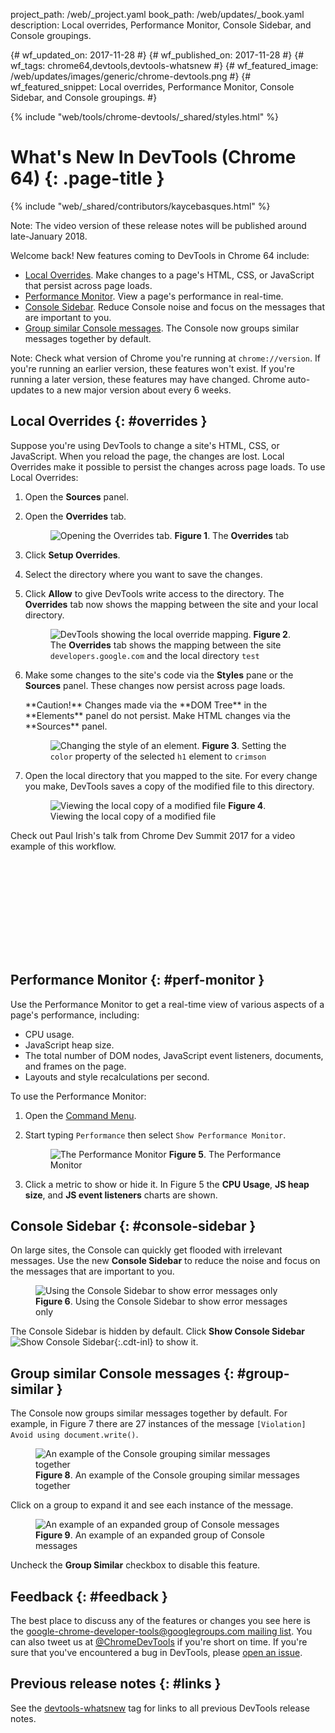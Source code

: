 project_path: /web/_project.yaml
book_path: /web/updates/_book.yaml
description: Local overrides, Performance Monitor, Console Sidebar, and Console groupings.

{# wf_updated_on: 2017-11-28 #}
{# wf_published_on: 2017-11-28 #}
{# wf_tags: chrome64,devtools,devtools-whatsnew #}
{# wf_featured_image: /web/updates/images/generic/chrome-devtools.png #}
{# wf_featured_snippet: Local overrides, Performance Monitor, Console Sidebar, and Console groupings. #}

{% include "web/tools/chrome-devtools/_shared/styles.html" %}

# What's New In DevTools (Chrome 64) {: .page-title }

{% include "web/_shared/contributors/kaycebasques.html" %}

Note: The video version of these release notes will be published around
late-January 2018.

Welcome back! New features coming to DevTools in Chrome 64 include:

* [Local Overrides](#overrides). Make changes to a page's HTML, CSS, or JavaScript that
  persist across page loads.
* [Performance Monitor](#perf-monitor). View a page's performance in real-time.
* [Console Sidebar](#console-sidebar). Reduce Console noise and focus on the messages that are
  important to you.
* [Group similar Console messages](#group-similar). The Console now groups similar messages
  together by default.

Note: Check what version of Chrome you're running at `chrome://version`. If you're running
an earlier version, these features won't exist. If you're running a later version, these features
may have changed. Chrome auto-updates to a new major version about every 6 weeks.

## Local Overrides {: #overrides }

Suppose you're using DevTools to change a site's HTML, CSS, or JavaScript. When you reload
the page, the changes are lost. Local Overrides make it possible to persist the changes
across page loads. To use Local Overrides:

1. Open the **Sources** panel.
1. Open the **Overrides** tab.

     <figure>
       <img src="/web/updates/images/2017/11/overrides-tab.png"
            alt="Opening the Overrides tab."
       <figcaption>
         <b>Figure 1</b>. The <b>Overrides</b> tab
       </figcaption>
     </figure>

1. Click **Setup Overrides**.
1. Select the directory where you want to save the changes.
1. Click **Allow** to give DevTools write access to the directory. The **Overrides** tab
   now shows the mapping between the site and your local directory.

     <figure>
       <img src="/web/updates/images/2017/11/overrides-created.png"
            alt="DevTools showing the local override mapping."
       <figcaption>
         <b>Figure 2</b>. The <b>Overrides</b> tab shows the mapping between the site
         <code>developers.google.com</code> and the local directory <code>test</code>
       </figcaption>
     </figure>

1. Make some changes to the site's code via the **Styles** pane or the **Sources** panel.
   These changes now persist across page loads.
   
     <aside class="caution">
       **Caution!** Changes made via the **DOM Tree** in the **Elements** panel do not
       persist. Make HTML changes via the **Sources** panel.
     </aside>

     <figure>
       <img src="/web/updates/images/2017/11/style-change.png"
            alt="Changing the style of an element."
       <figcaption>
         <b>Figure 3</b>. Setting the <code>color</code> property of the selected
         <code>h1</code> element to <code>crimson</code>
       </figcaption>
     </figure>

1. Open the local directory that you mapped to the site. For every change you make, DevTools
   saves a copy of the modified file to this directory.

     <figure>
       <img src="/web/updates/images/2017/11/local-change.png"
            alt="Viewing the local copy of a modified file"
       <figcaption>
         <b>Figure 4</b>. Viewing the local copy of a modified file
       </figcaption>
     </figure>

Check out Paul Irish's talk from Chrome Dev Summit 2017 for a video example of this workflow.

<div class="video-wrapper-full-width">
  <iframe class="devsite-embedded-youtube-video" data-video-id="7-XnEMrQnn4"
          data-autohide="1" data-showinfo="0" frameborder="0"
          data-start="158" allowfullscreen>
  </iframe>
</div>

## Performance Monitor {: #perf-monitor }

Use the Performance Monitor to get a real-time view of various aspects of a page's performance,
including:

* CPU usage.
* JavaScript heap size.
* The total number of DOM nodes, JavaScript event listeners, documents, and frames on the page.
* Layouts and style recalculations per second.

To use the Performance Monitor:

1. Open the [Command Menu](/web/tools/chrome-devtools/ui#command-menu).
1. Start typing `Performance` then select `Show Performance Monitor`.

     <figure>
       <img src="/web/updates/images/2017/11/perf-monitor.png"
            alt="The Performance Monitor"
       <figcaption>
         <b>Figure 5</b>. The Performance Monitor
       </figcaption>
     </figure>

1. Click a metric to show or hide it. In Figure 5 the **CPU Usage**, **JS heap size**, and
   **JS event listeners** charts are shown.

## Console Sidebar {: #console-sidebar }

On large sites, the Console can quickly get flooded with irrelevant messages. Use the new
**Console Sidebar** to reduce the noise and focus on the messages that are important to you.

<figure>
  <img src="/web/updates/images/2017/11/console-sidebar.png"
       alt="Using the Console Sidebar to show error messages only"
  <figcaption>
    <b>Figure 6</b>. Using the Console Sidebar to show error messages only
  </figcaption>
</figure>

The Console Sidebar is hidden by default. Click **Show Console Sidebar** ![Show Console
Sidebar](/web/updates/images/2017/11/show-console-sidebar.png){:.cdt-inl} to show it.

## Group similar Console messages {: #group-similar }

The Console now groups similar messages together by default. For example, in Figure 7
there are 27 instances of the message `[Violation] Avoid using document.write()`.

<figure>
  <img src="/web/updates/images/2017/11/group-similar.png"
       alt="An example of the Console grouping similar messages together"
  <figcaption>
    <b>Figure 8</b>. An example of the Console grouping similar messages together
  </figcaption>
</figure>

Click on a group to expand it and see each instance of the message.

<figure>
  <img src="/web/updates/images/2017/11/group-expanded.png"
       alt="An example of an expanded group of Console messages"
  <figcaption>
    <b>Figure 9</b>. An example of an expanded group of Console messages
  </figcaption>
</figure>

Uncheck the **Group Similar** checkbox to disable this feature.

## Feedback {: #feedback }

The best place to discuss any of the features or changes you see here is
the [google-chrome-developer-tools@googlegroups.com mailing list][ML]. You
can also tweet us at [@ChromeDevTools](https://twitter.com/chromedevtools) if
you're short on time. If you're sure that you've encountered a bug in
DevTools, please [open an issue](https://crbug.com/new).

[ML]: https://groups.google.com/forum/#!forum/google-chrome-developer-tools

## Previous release notes {: #links }

See the [devtools-whatsnew][tag] tag for links to all previous DevTools
release notes.

[tag]: /web/updates/tags/devtools-whatsnew
